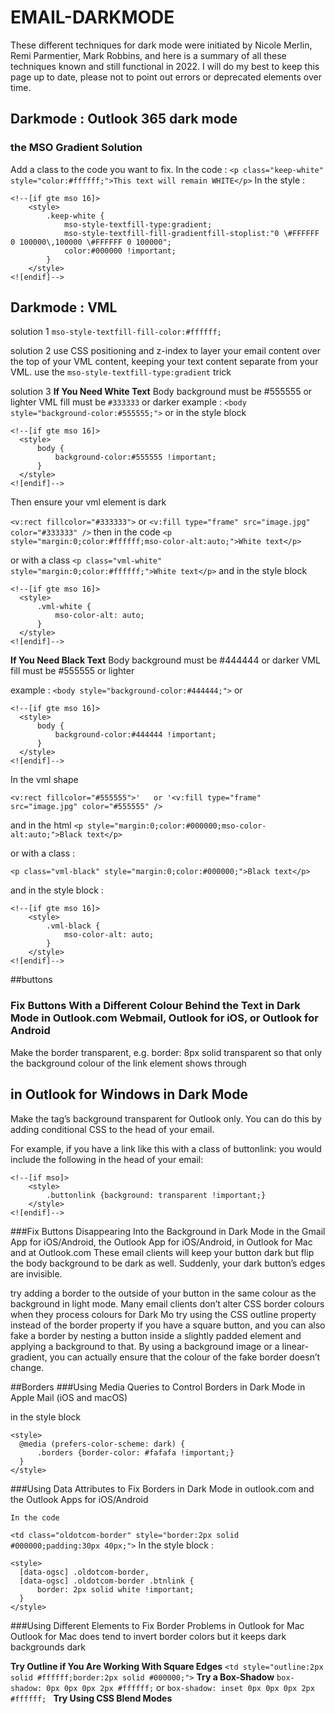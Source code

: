 # EMAIL-DARKMODE
These different techniques for dark mode were initiated by Nicole Merlin, Remi Parmentier, Mark Robbins, and here is a summary of all these techniques known and still functional in 2022. I will do my best to keep this page up to date, please not to point out errors or deprecated elements over time.


## Darkmode : Outlook 365 dark mode

### the MSO Gradient Solution

Add a class to the code you want to fix. 
In the code :
`<p class="keep-white" style="color:#ffffff;">This text will remain WHITE</p>`
In the style :
```
<!--[if gte mso 16]>
    <style>
        .keep-white {
            mso-style-textfill-type:gradient;
            mso-style-textfill-fill-gradientfill-stoplist:"0 \#FFFFFF 0 100000\,100000 \#FFFFFF 0 100000";
            color:#000000 !important;
        }
    </style>
<![endif]-->
```

## Darkmode : VML

solution 1 
`mso-style-textfill-fill-color:#ffffff;`

solution 2
 use CSS positioning and z-index to layer your email content over the top of your VML content, keeping your text content separate from your VML. 
 use the `mso-style-textfill-type:gradient` trick
 
 solution 3
 **If You Need White Text**
Body background must be #555555 or lighter
VML fill must be `#333333` or darker
example : 
`<body style="background-color:#555555;">`
  or in the style block
  ```
  <!--[if gte mso 16]>
    <style>
        body {
            background-color:#555555 !important;
        }
    </style>
<![endif]-->
```
  
  Then ensure your vml element is dark
  
`<v:rect fillcolor="#333333">` or `<v:fill type="frame" src="image.jpg" color="#333333" />`
  then in the code
 `<p style="margin:0;color:#ffffff;mso-color-alt:auto;">White text</p>`
  
  or with a class
`<p class="vml-white" style="margin:0;color:#ffffff;">White text</p>`
  and in the style block
  ```
  <!--[if gte mso 16]>
    <style>
        .vml-white {
            mso-color-alt: auto;
        }
    </style>
<![endif]-->
```
  
**If You Need Black Text**
Body background must be #444444 or darker
VML fill must be #555555 or lighter

example : 
`<body style="background-color:#444444;">` or
  ```
  <!--[if gte mso 16]>
    <style>
        body {
            background-color:#444444 !important;
        }
    </style>
<![endif]-->
```
  In the vml shape
  
`<v:rect fillcolor="#555555">'   or '<v:fill type="frame" src="image.jpg" color="#555555" />`
  

and in the html
`<p style="margin:0;color:#000000;mso-color-alt:auto;">Black text</p>`
  
  or with a class :
  
`<p class="vml-black" style="margin:0;color:#000000;">Black text</p>`
  
  and in the style block : 
```
<!--[if gte mso 16]>
    <style>
        .vml-black {
            mso-color-alt: auto;
        }
    </style>
<![endif]-->
```
  ##buttons
  ### Fix Buttons With a Different Colour Behind the Text in Dark Mode in Outlook.com Webmail, Outlook for iOS, or Outlook for Android
  Make the border transparent, e.g. border: 8px solid transparent so that only the background colour of the link element shows through
  ## in Outlook for Windows in Dark Mode
  Make the <a> tag’s background transparent for Outlook only. You can do this by adding conditional CSS to the head of your email.

For example, if you have a link like this with a class of buttonlink: <a class="buttonlink"> you would include the following in the head of your email:
  
```
<!--[if mso]>
    <style>
        .buttonlink {background: transparent !important;}
    </style>
<![endif]-->
```
  ###Fix Buttons Disappearing Into the Background in Dark Mode in the Gmail App for iOS/Android, the Outlook App for iOS/Android, in Outlook for Mac and at Outlook.com
  These email clients will keep your button dark but flip the body background to be dark as well. Suddenly, your dark button’s edges are invisible.
  
  try adding a border to the outside of your button in the same colour as the background in light mode. Many email clients don’t alter CSS border colours when they process colours for Dark Mo
  try using the CSS outline property instead of the border property if you have a square button, and you can also fake a border by nesting a button inside a slightly padded element and applying a background to that. 
  By using a background image or a linear-gradient, you can actually ensure that the colour of the fake border doesn’t change.
  
  
  ##Borders
  ###Using Media Queries to Control Borders in Dark Mode in Apple Mail (iOS and macOS)
  
  in the style block 
  ```
  <style>
    @media (prefers-color-scheme: dark) {
        .borders {border-color: #fafafa !important;}
    }
</style>
```

###Using Data Attributes to Fix Borders in Dark Mode in outlook.com and the Outlook Apps for iOS/Android

	In the code
  `<td class="oldotcom-border" style="border:2px solid #000000;padding:30px 40px;">`
  In the style block :
  ```
  <style>
    [data-ogsc] .oldotcom-border, 
    [data-ogsc] .oldotcom-border .btnlink {
        border: 2px solid white !important;
    }
</style>
```
  ###Using Different Elements to Fix Border Problems in Outlook for Mac
  Outlook for Mac does tend to invert border colors but it keeps dark backgrounds dark
  
  **Try Outline if You Are Working With Square Edges**
  `<td style="outline:2px solid #ffffff;border:2px solid #000000;">`
  **Try a Box-Shadow**
  `box-shadow: 0px 0px 0px 2px #ffffff;` or `box-shadow: inset 0px 0px 0px 2px #ffffff; `
  **Try Using CSS Blend Modes**
  
